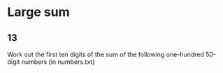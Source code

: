# Large sum
## 13

Work out the first ten digits of the sum of the following one-hundred 50-digit numbers (in numbers.txt)